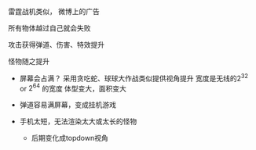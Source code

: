 雷霆战机类似， 微博上的广告

所有物体越过自己就会失败

攻击获得弹道、伤害、特效提升

怪物随之提升

- 屏幕会占满？
采用贪吃蛇、球球大作战类似提供视角提升
宽度是无线的$2^{32}$ or $2^{64}$ 的宽度
体型变大，面积变大

-  弹道容易满屏幕，变成挂机游戏
- 手机太短，无法渲染太大或太长的怪物
	- 后期变化成topdown视角

